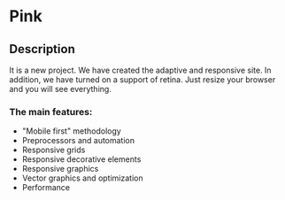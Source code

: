 # Pink

## Description

It is a new project. We have created the adaptive and responsive site. In addition, we have turned on a support of retina.
Just resize your browser and you will see everything. 

### The main features:

- "Mobile first" methodology
- Preprocessors and automation
- Responsive grids
- Responsive decorative elements
- Responsive graphics
- Vector graphics and optimization
- Performance